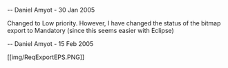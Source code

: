 -- Daniel Amyot - 30 Jan 2005

Changed to Low priority. However, I have changed the status of the bitmap export to Mandatory (since this seems easier with Eclipse)

-- Daniel Amyot - 15 Feb 2005 


[[img/ReqExportEPS.PNG]]